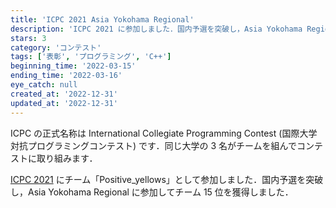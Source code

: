 ```yaml
---
title: 'ICPC 2021 Asia Yokohama Regional'
description: 'ICPC 2021 に参加しました．国内予選を突破し，Asia Yokohama Regional に参加してチーム 15 位を獲得しました．'
stars: 3
category: 'コンテスト'
tags: ['表彰', 'プログラミング', 'C++']
beginning_time: '2022-03-15'
ending_time: '2022-03-16'
eye_catch: null
created_at: '2022-12-31'
updated_at: '2022-12-31'
---
```


ICPC の正式名称は International Collegiate Programming Contest (国際大学対抗プログラミングコンテスト) です．同じ大学の 3 名がチームを組んでコンテストに取り組みます．

[ICPC 2021](https://icpc.iisf.or.jp/2022-yokohama/) にチーム「Positive_yellows」として参加しました．国内予選を突破し，Asia Yokohama Regional に参加してチーム 15 位を獲得しました．
